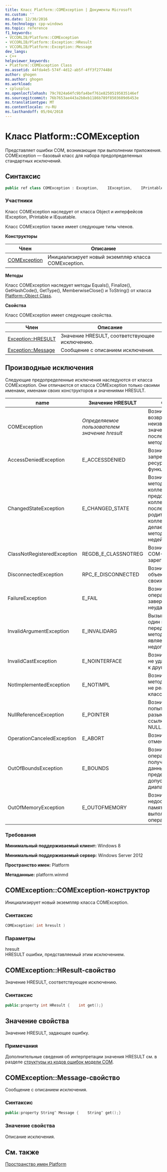 ```yaml
---
title: Класс Platform::COMException | Документы Microsoft
ms.custom: ''
ms.date: 12/30/2016
ms.technology: cpp-windows
ms.topic: reference
f1_keywords:
- VCCORLIB/Platform::COMException
- VCCORLIB/Platform::Exception::HResult
- VCCORLIB/Platform::Exception::Message
dev_langs:
- C++
helpviewer_keywords:
- Platform::COMException Class
ms.assetid: 44fda4e5-574f-4d12-ab5f-4ff3f277448d
author: ghogen
ms.author: ghogen
ms.workload:
- cplusplus
ms.openlocfilehash: 79c7824a64fc9bfa4bef761e82505195835146ef
ms.sourcegitcommit: 76b7653ae443a2b8eb1186b789f8503609d6453e
ms.translationtype: MT
ms.contentlocale: ru-RU
ms.lasthandoff: 05/04/2018
---
```

# <a name="platformcomexception-class"></a>Класс Platform::COMException
Представляет ошибки COM, возникающие при выполнении приложения. COMException — базовый класс для набора предопределенных стандартных исключений.  
  
## <a name="syntax"></a>Синтаксис  
  
```cpp  
public ref class COMException : Exception,    IException,    IPrintable,    IEquatable  
```  
  
### <a name="members"></a>Участники  
 Класс COMException наследует от класса Object и интерфейсов IException, IPrintable и IEquatable.  
  
 Класс COMException также имеет следующие типы членов.  
  
 **Конструкторы**  
  
|Член|Описание|  
|------------|-----------------|  
|[COMException](#ctor)|Инициализирует новый экземпляр класса COMException.|  
  
 **Методы**  
  
 Класс COMException наследует методы Equals(), Finalize(), GetHashCode(), GetType(), MemberwiseClose() и ToString() от класса [Platform::Object Class](../cppcx/platform-object-class.md).  
  
 **Свойства**  
  
 Класс COMException имеет следующие свойства.  
  
|Член|Описание|  
|------------|-----------------|  
|[Exception::HRESULT](#hresult)|Значение HRESULT, соответствующее исключению.|  
|[Exception::Message](#message)|Сообщение с описанием исключения.|  
  
## <a name="derived-exceptions"></a>Производные исключения  
 Следующие предопределенные исключения наследуются от класса COMException. Они отличаются от класса COMException только своими именами, именами своих конструкторов и значениями HRESULT.  
  
|name|Значение HRESULT|Описание|  
|----------|------------------------|-----------------|  
|COMException|*Определяемое пользователем значение hresult*|Возникает при возвращении неизвестного значения HRESULT после вызова метода COM.|  
|AccessDeniedException|E_ACCESSDENIED|Возникает при запрете доступа к ресурсу или функции.|  
|ChangedStateException|E_CHANGED_STATE|Возникает, если метод итератора коллекции или представления коллекции вызван после изменения родительской коллекции, что делает результаты метода недействительными.|  
|ClassNotRegisteredException|REGDB_E_CLASSNOTREG|Возникает, если COM-класс не зарегистрирован.|  
|DisconnectedException|RPC_E_DISCONNECTED|Возникает, если объект отключен от своих клиентов.|  
|FailureException|E_FAIL|Возникает, если операция завершается неудачно.|  
|InvalidArgumentException|E_INVALIDARG|Вызывается, если один из передаваемых методу аргументов является недопустимым.|  
|InvalidCastException|E_NOINTERFACE|Возникает, если тип не удается привести к другому типу.|  
|NotImplementedException|E_NOTIMPL|Возникает, если метод интерфейса не реализован в классе.|  
|NullReferenceException|E_POINTER|Возникает при попытке разыменовать ссылку на объект NULL.|  
|OperationCanceledException|E_ABORT|Возникает при отмене операции.|  
|OutOfBoundsException|E_BOUNDS|Возникает, когда операция пытается получить доступ к данным за пределами допустимого диапазона.|  
|OutOfMemoryException|E_OUTOFMEMORY|Возникает, если недостаточно памяти для выполнения операции.|  
  
### <a name="requirements"></a>Требования  
 **Минимальный поддерживаемый клиент:** Windows 8  
  
 **Минимальный поддерживаемый сервер:** Windows Server 2012  
  
 **Пространство имен:** Platform  
  
 **Метаданные:** platform.winmd  

## <a name="ctor"></a> COMException::COMException-конструктор
Инициализирует новый экземпляр класса COMException.  
  
### <a name="syntax"></a>Синтаксис  
  
```cpp  
COMException( int hresult )  
```  
  
### <a name="parameters"></a>Параметры  
 hresult  
 HRESULT ошибки, представляемый этим исключением.  
  


## <a name="hresult"></a> COMException::HResult-свойство
Значение HRESULT, соответствующее исключению.  
  
### <a name="syntax"></a>Синтаксис  
  
```cpp  
public:property int HResult {    int get();}  
```  
  
## <a name="property-value"></a>Значение свойства  
 Значение HRESULT, задающее ошибку.  
  
### <a name="remarks"></a>Примечания  
 Дополнительные сведения об интерпретации значения HRESULT см. в разделе [структуры из кодов ошибок модели COM](http://go.microsoft.com/fwlink/p/?LinkId=262045).  

## <a name="message"></a> COMException::Message-свойство
Сообщение с описанием исключения.  
  
### <a name="syntax"></a>Синтаксис  
  
```cpp  
public:property String^ Message {    String^ get();}  
```  
  
### <a name="property-value"></a>Значение свойства  
 Описание исключения.  
    

## <a name="see-also"></a>См. также  
 [Пространство имен Platform](../cppcx/platform-namespace-c-cx.md)